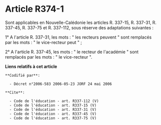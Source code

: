 # Article R374-1

Sont applicables en Nouvelle-Calédonie les articles R. 337-15, 
R. 337-31, R. 337-45, R. 337-75 et R. 337-112, sous réserve des adaptations suivantes : 

1° A l'article R. 337-31, les mots : " les recteurs peuvent " sont remplacés par les mots : " le vice-recteur peut " ; 

2° A l'article R. 337-45, les mots : " le recteur de l'académie " sont remplacés par les mots : " le vice-recteur ".

**Liens relatifs à cet article**

	**Codifié par**:

	  - Décret n°2006-583 2006-05-23 JORF 24 mai 2006

	**Cite**:

	  - Code de l'éducation - art. R337-112 (V)
	  - Code de l'éducation - art. R337-15 (V)
	  - Code de l'éducation - art. R337-31 (V)
	  - Code de l'éducation - art. R337-45 (V)
	  - Code de l'éducation - art. R337-75 (V)
